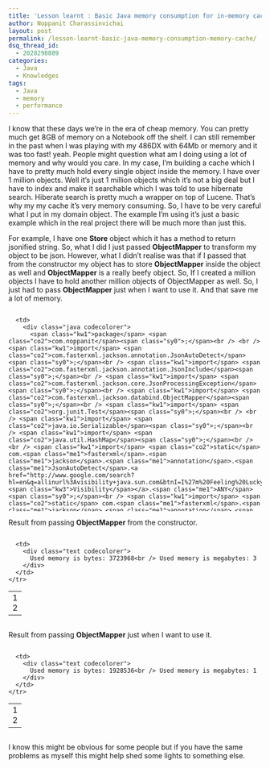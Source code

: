 ```yaml
---
title: 'Lesson learnt : Basic Java memory consumption for in-memory cache.'
author: Noppanit Charassinvichai
layout: post
permalink: /lesson-learnt-basic-java-memory-consumption-memory-cache/
dsq_thread_id:
  - 2028298889
categories:
  - Java
  - Knowledges
tags:
  - Java
  - memory
  - performance
---
```

I know that these days we&#8217;re in the era of cheap memory. You can pretty much get 8GB of memory on a Notebook off the shelf. I can still remember in the past when I was playing with my 486DX with 64Mb or memory and it was too fast! yeah. People might question what am I doing using a lot of memory and why would you care. In my case, I&#8217;m building a cache which I have to pretty much hold every single object inside the memory. I have over 1 million objects. Well it&#8217;s just 1 million objects which it&#8217;s not a big deal but I have to index and make it searchable which I was told to use hibernate search. Hiberate search is pretty much a wrapper on top of Lucene. That&#8217;s why my my cache it&#8217;s very memory consuming. So, I have to be very careful what I put in my domain object. The example I&#8217;m using it&#8217;s just a basic example which in the real project there will be much more than just this. 

For example, I have one **Store** object which it has a method to return jsonified string. So, what I did I just passed **ObjectMapper** to transform my object to be json. However, what I didn&#8217;t realise was that if I passed that from the constructor my object has to store **ObjectMapper** inside the object as well and **ObjectMapper** is a really beefy object. So, If I created a million objects I have to hold another million objects of ObjectMapper as well. So, I just had to pass **ObjectMapper** just when I want to use it. And that save me a lot of memory.

<div class="codecolorer-container java blackboard" style="overflow:auto;white-space:nowrap;width:100%;height:400px;">
  <table cellspacing="0" cellpadding="0">
    <tr>
      <td class="line-numbers">
        <div>
          1<br />2<br />3<br />4<br />5<br />6<br />7<br />8<br />9<br />10<br />11<br />12<br />13<br />14<br />15<br />16<br />17<br />18<br />19<br />20<br />21<br />22<br />23<br />24<br />25<br />26<br />27<br />28<br />29<br />30<br />31<br />32<br />33<br />34<br />35<br />36<br />37<br />38<br />39<br />40<br />41<br />42<br />43<br />44<br />45<br />46<br />47<br />48<br />49<br />50<br />51<br />52<br />53<br />54<br />55<br />56<br />57<br />58<br />59<br />60<br />61<br />62<br />63<br />64<br />65<br />66<br />67<br />68<br />69<br />70<br />71<br />72<br />73<br />74<br />75<br />76<br />77<br />78<br />79<br />80<br />81<br />82<br />83<br />84<br />85<br />86<br />87<br />88<br />89<br />90<br />91<br />92<br />93<br />94<br />95<br />96<br />97<br />98<br />99<br />100<br />101<br />102<br />
        </div>
      </td>
      
      <td>
        <div class="java codecolorer">
          <span class="kw1">package</span> <span class="co2">com.noppanit</span><span class="sy0">;</span><br /> <br /> <span class="kw1">import</span> <span class="co2">com.fasterxml.jackson.annotation.JsonAutoDetect</span><span class="sy0">;</span><br /> <span class="kw1">import</span> <span class="co2">com.fasterxml.jackson.annotation.JsonInclude</span><span class="sy0">;</span><br /> <span class="kw1">import</span> <span class="co2">com.fasterxml.jackson.core.JsonProcessingException</span><span class="sy0">;</span><br /> <span class="kw1">import</span> <span class="co2">com.fasterxml.jackson.databind.ObjectMapper</span><span class="sy0">;</span><br /> <span class="kw1">import</span> <span class="co2">org.junit.Test</span><span class="sy0">;</span><br /> <br /> <span class="kw1">import</span> <span class="co2">java.io.Serializable</span><span class="sy0">;</span><br /> <span class="kw1">import</span> <span class="co2">java.util.HashMap</span><span class="sy0">;</span><br /> <br /> <span class="kw1">import</span> <span class="co2">static</span> com.<span class="me1">fasterxml</span>.<span class="me1">jackson</span>.<span class="me1">annotation</span>.<span class="me1">JsonAutoDetect</span>.<a href="http://www.google.com/search?hl=en&q=allinurl%3Avisibility+java.sun.com&btnI=I%27m%20Feeling%20Lucky"><span class="kw3">Visibility</span></a>.<span class="me1">ANY</span><span class="sy0">;</span><br /> <span class="kw1">import</span> <span class="co2">static</span> com.<span class="me1">fasterxml</span>.<span class="me1">jackson</span>.<span class="me1">annotation</span>.<span class="me1">JsonAutoDetect</span>.<a href="http://www.google.com/search?hl=en&q=allinurl%3Avisibility+java.sun.com&btnI=I%27m%20Feeling%20Lucky"><span class="kw3">Visibility</span></a>.<span class="me1">NONE</span><span class="sy0">;</span><br /> <br /> <span class="kw1">public</span> <span class="kw1">class</span> TestMemoryConsumption <span class="br0">&#123;</span><br /> &nbsp; &nbsp; <span class="kw1">private</span> <span class="kw1">static</span> <span class="kw1">final</span> <span class="kw4">long</span> MEGABYTE <span class="sy0">=</span> 1024L <span class="sy0">*</span> 1024L<span class="sy0">;</span><br /> &nbsp; &nbsp; <span class="kw1">public</span> <span class="kw1">static</span> <span class="kw1">final</span> <span class="kw4">int</span> LOOP <span class="sy0">=</span> <span class="nu0">1000000</span><span class="sy0">;</span><br /> <br /> &nbsp; &nbsp; <span class="kw1">public</span> <span class="kw1">static</span> <span class="kw4">long</span> bytesToMegabytes<span class="br0">&#40;</span><span class="kw4">long</span> bytes<span class="br0">&#41;</span> <span class="br0">&#123;</span><br /> &nbsp; &nbsp; &nbsp; &nbsp; <span class="kw1">return</span> bytes <span class="sy0">/</span> MEGABYTE<span class="sy0">;</span><br /> &nbsp; &nbsp; <span class="br0">&#125;</span><br /> <br /> &nbsp; &nbsp; @Test<br /> &nbsp; &nbsp; <span class="kw1">public</span> <span class="kw4">void</span> testMemoryConsumption<span class="br0">&#40;</span><span class="br0">&#41;</span> <span class="kw1">throws</span> <a href="http://www.google.com/search?hl=en&q=allinurl%3Aexception+java.sun.com&btnI=I%27m%20Feeling%20Lucky"><span class="kw3">Exception</span></a> <span class="br0">&#123;</span><br /> &nbsp; &nbsp; &nbsp; &nbsp; ObjectMapper objectMapper <span class="sy0">=</span> <span class="kw1">new</span> ObjectMapper<span class="br0">&#40;</span><span class="br0">&#41;</span><span class="sy0">;</span><br /> &nbsp; &nbsp; &nbsp; &nbsp; HashMap<span class="sy0"><</span><a href="http://www.google.com/search?hl=en&q=allinurl%3Astring+java.sun.com&btnI=I%27m%20Feeling%20Lucky"><span class="kw3">String</span></a>, Object<span class="sy0">></span> map <span class="sy0">=</span> <span class="kw1">new</span> HashMap<span class="sy0"><</span><a href="http://www.google.com/search?hl=en&q=allinurl%3Astring+java.sun.com&btnI=I%27m%20Feeling%20Lucky"><span class="kw3">String</span></a>, Object<span class="sy0">></span><span class="br0">&#40;</span><span class="br0">&#41;</span><span class="sy0">;</span><br /> &nbsp; &nbsp; &nbsp; &nbsp; <span class="kw1">for</span> <span class="br0">&#40;</span><span class="kw4">int</span> i <span class="sy0">=</span> <span class="nu0"></span><span class="sy0">;</span> i <span class="sy0"><</span> LOOP<span class="sy0">;</span> i<span class="sy0">++</span><span class="br0">&#41;</span> <span class="br0">&#123;</span><br /> &nbsp; &nbsp; &nbsp; &nbsp; &nbsp; &nbsp; StoreWithToJson storeWithToJson <span class="sy0">=</span> <span class="kw1">new</span> StoreWithToJson<span class="br0">&#40;</span><span class="st0">"name"</span>, <span class="st0">"description"</span>, objectMapper<span class="br0">&#41;</span><span class="sy0">;</span><br /> &nbsp; &nbsp; &nbsp; &nbsp; &nbsp; &nbsp; map.<span class="me1">put</span><span class="br0">&#40;</span><a href="http://www.google.com/search?hl=en&q=allinurl%3Astring+java.sun.com&btnI=I%27m%20Feeling%20Lucky"><span class="kw3">String</span></a>.<span class="me1">valueOf</span><span class="br0">&#40;</span>i<span class="br0">&#41;</span>, storeWithToJson<span class="br0">&#41;</span><span class="sy0">;</span><br /> &nbsp; &nbsp; &nbsp; &nbsp; <span class="br0">&#125;</span><br /> <br /> &nbsp; &nbsp; &nbsp; &nbsp; printMemoryConsumption<span class="br0">&#40;</span><span class="br0">&#41;</span><span class="sy0">;</span><br /> <br /> &nbsp; &nbsp; <span class="br0">&#125;</span><br /> <br /> &nbsp; &nbsp; @Test<br /> &nbsp; &nbsp; <span class="kw1">public</span> <span class="kw4">void</span> testMemoryConsumptionWithoutObjectMapper<span class="br0">&#40;</span><span class="br0">&#41;</span> <span class="kw1">throws</span> <a href="http://www.google.com/search?hl=en&q=allinurl%3Aexception+java.sun.com&btnI=I%27m%20Feeling%20Lucky"><span class="kw3">Exception</span></a> <span class="br0">&#123;</span><br /> &nbsp; &nbsp; &nbsp; &nbsp; HashMap<span class="sy0"><</span><a href="http://www.google.com/search?hl=en&q=allinurl%3Astring+java.sun.com&btnI=I%27m%20Feeling%20Lucky"><span class="kw3">String</span></a>, Object<span class="sy0">></span> map <span class="sy0">=</span> <span class="kw1">new</span> HashMap<span class="sy0"><</span><a href="http://www.google.com/search?hl=en&q=allinurl%3Astring+java.sun.com&btnI=I%27m%20Feeling%20Lucky"><span class="kw3">String</span></a>, Object<span class="sy0">></span><span class="br0">&#40;</span><span class="br0">&#41;</span><span class="sy0">;</span><br /> &nbsp; &nbsp; &nbsp; &nbsp; <span class="kw1">for</span> <span class="br0">&#40;</span><span class="kw4">int</span> i <span class="sy0">=</span> <span class="nu0"></span><span class="sy0">;</span> i <span class="sy0"><</span> LOOP<span class="sy0">;</span> i<span class="sy0">++</span><span class="br0">&#41;</span> <span class="br0">&#123;</span><br /> &nbsp; &nbsp; &nbsp; &nbsp; &nbsp; &nbsp; Store store <span class="sy0">=</span> <span class="kw1">new</span> Store<span class="br0">&#40;</span><span class="st0">"name"</span>, <span class="st0">"description"</span><span class="br0">&#41;</span><span class="sy0">;</span><br /> &nbsp; &nbsp; &nbsp; &nbsp; &nbsp; &nbsp; map.<span class="me1">put</span><span class="br0">&#40;</span><a href="http://www.google.com/search?hl=en&q=allinurl%3Astring+java.sun.com&btnI=I%27m%20Feeling%20Lucky"><span class="kw3">String</span></a>.<span class="me1">valueOf</span><span class="br0">&#40;</span>i<span class="br0">&#41;</span>, store<span class="br0">&#41;</span><span class="sy0">;</span><br /> &nbsp; &nbsp; &nbsp; &nbsp; <span class="br0">&#125;</span><br /> <br /> &nbsp; &nbsp; &nbsp; &nbsp; printMemoryConsumption<span class="br0">&#40;</span><span class="br0">&#41;</span><span class="sy0">;</span><br /> <br /> &nbsp; &nbsp; <span class="br0">&#125;</span><br /> <br /> &nbsp; &nbsp; <span class="kw1">private</span> <span class="kw4">void</span> printMemoryConsumption<span class="br0">&#40;</span><span class="br0">&#41;</span> <span class="br0">&#123;</span><br /> &nbsp; &nbsp; &nbsp; &nbsp; <a href="http://www.google.com/search?hl=en&q=allinurl%3Aruntime+java.sun.com&btnI=I%27m%20Feeling%20Lucky"><span class="kw3">Runtime</span></a> runtime <span class="sy0">=</span> <a href="http://www.google.com/search?hl=en&q=allinurl%3Aruntime+java.sun.com&btnI=I%27m%20Feeling%20Lucky"><span class="kw3">Runtime</span></a>.<span class="me1">getRuntime</span><span class="br0">&#40;</span><span class="br0">&#41;</span><span class="sy0">;</span><br /> &nbsp; &nbsp; &nbsp; &nbsp; runtime.<span class="me1">gc</span><span class="br0">&#40;</span><span class="br0">&#41;</span><span class="sy0">;</span><br /> &nbsp; &nbsp; &nbsp; &nbsp; <a href="http://www.google.com/search?hl=en&q=allinurl%3Asystem+java.sun.com&btnI=I%27m%20Feeling%20Lucky"><span class="kw3">System</span></a>.<span class="me1">runFinalization</span><span class="br0">&#40;</span><span class="br0">&#41;</span><span class="sy0">;</span><br /> &nbsp; &nbsp; &nbsp; &nbsp; <span class="kw4">long</span> memory <span class="sy0">=</span> runtime.<span class="me1">totalMemory</span><span class="br0">&#40;</span><span class="br0">&#41;</span> <span class="sy0">-</span> runtime.<span class="me1">freeMemory</span><span class="br0">&#40;</span><span class="br0">&#41;</span><span class="sy0">;</span><br /> &nbsp; &nbsp; &nbsp; &nbsp; <a href="http://www.google.com/search?hl=en&q=allinurl%3Asystem+java.sun.com&btnI=I%27m%20Feeling%20Lucky"><span class="kw3">System</span></a>.<span class="me1">out</span>.<span class="me1">println</span><span class="br0">&#40;</span><span class="st0">"Used memory is bytes: "</span> <span class="sy0">+</span> memory<span class="br0">&#41;</span><span class="sy0">;</span><br /> &nbsp; &nbsp; &nbsp; &nbsp; <a href="http://www.google.com/search?hl=en&q=allinurl%3Asystem+java.sun.com&btnI=I%27m%20Feeling%20Lucky"><span class="kw3">System</span></a>.<span class="me1">out</span>.<span class="me1">println</span><span class="br0">&#40;</span><span class="st0">"Used memory is megabytes: "</span><br /> &nbsp; &nbsp; &nbsp; &nbsp; &nbsp; &nbsp; &nbsp; &nbsp; <span class="sy0">+</span> bytesToMegabytes<span class="br0">&#40;</span>memory<span class="br0">&#41;</span><span class="br0">&#41;</span><span class="sy0">;</span><br /> &nbsp; &nbsp; <span class="br0">&#125;</span><br /> <span class="br0">&#125;</span><br /> <br /> @JsonInclude<span class="br0">&#40;</span>JsonInclude.<span class="me1">Include</span>.<span class="me1">NON_NULL</span><span class="br0">&#41;</span><br /> @JsonAutoDetect<span class="br0">&#40;</span>fieldVisibility <span class="sy0">=</span> JsonAutoDetect.<a href="http://www.google.com/search?hl=en&q=allinurl%3Avisibility+java.sun.com&btnI=I%27m%20Feeling%20Lucky"><span class="kw3">Visibility</span></a>.<span class="me1">NONE</span>, getterVisibility <span class="sy0">=</span> ANY, setterVisibility <span class="sy0">=</span> NONE<span class="br0">&#41;</span><br /> <span class="kw1">class</span> StoreWithToJson <span class="kw1">implements</span> <a href="http://www.google.com/search?hl=en&q=allinurl%3Aserializable+java.sun.com&btnI=I%27m%20Feeling%20Lucky"><span class="kw3">Serializable</span></a> <span class="br0">&#123;</span><br /> &nbsp; &nbsp; <span class="kw1">private</span> <a href="http://www.google.com/search?hl=en&q=allinurl%3Astring+java.sun.com&btnI=I%27m%20Feeling%20Lucky"><span class="kw3">String</span></a> name<span class="sy0">;</span><br /> &nbsp; &nbsp; <span class="kw1">private</span> <a href="http://www.google.com/search?hl=en&q=allinurl%3Astring+java.sun.com&btnI=I%27m%20Feeling%20Lucky"><span class="kw3">String</span></a> description<span class="sy0">;</span><br /> &nbsp; &nbsp; <span class="kw1">private</span> ObjectMapper mapper<span class="sy0">;</span><br /> <br /> &nbsp; &nbsp; <span class="kw1">public</span> StoreWithToJson<span class="br0">&#40;</span><a href="http://www.google.com/search?hl=en&q=allinurl%3Astring+java.sun.com&btnI=I%27m%20Feeling%20Lucky"><span class="kw3">String</span></a> name, <a href="http://www.google.com/search?hl=en&q=allinurl%3Astring+java.sun.com&btnI=I%27m%20Feeling%20Lucky"><span class="kw3">String</span></a> description, ObjectMapper mapper<span class="br0">&#41;</span> <span class="br0">&#123;</span><br /> &nbsp; &nbsp; &nbsp; &nbsp; <span class="kw1">this</span>.<span class="me1">name</span> <span class="sy0">=</span> name<span class="sy0">;</span><br /> &nbsp; &nbsp; &nbsp; &nbsp; <span class="kw1">this</span>.<span class="me1">description</span> <span class="sy0">=</span> description<span class="sy0">;</span><br /> &nbsp; &nbsp; &nbsp; &nbsp; <span class="kw1">this</span>.<span class="me1">mapper</span> <span class="sy0">=</span> mapper<span class="sy0">;</span><br /> &nbsp; &nbsp; <span class="br0">&#125;</span><br /> <br /> &nbsp; &nbsp; <span class="kw1">public</span> <a href="http://www.google.com/search?hl=en&q=allinurl%3Astring+java.sun.com&btnI=I%27m%20Feeling%20Lucky"><span class="kw3">String</span></a> toJson<span class="br0">&#40;</span><span class="br0">&#41;</span> <span class="kw1">throws</span> JsonProcessingException <span class="br0">&#123;</span><br /> &nbsp; &nbsp; &nbsp; &nbsp; <span class="kw1">return</span> mapper.<span class="me1">writeValueAsString</span><span class="br0">&#40;</span><span class="kw1">this</span><span class="br0">&#41;</span><span class="sy0">;</span><br /> &nbsp; &nbsp; <span class="br0">&#125;</span><br /> <br /> &nbsp; &nbsp; <span class="kw1">public</span> <a href="http://www.google.com/search?hl=en&q=allinurl%3Astring+java.sun.com&btnI=I%27m%20Feeling%20Lucky"><span class="kw3">String</span></a> getName<span class="br0">&#40;</span><span class="br0">&#41;</span> <span class="br0">&#123;</span><br /> &nbsp; &nbsp; &nbsp; &nbsp; <span class="kw1">return</span> name<span class="sy0">;</span><br /> &nbsp; &nbsp; <span class="br0">&#125;</span><br /> <br /> &nbsp; &nbsp; <span class="kw1">public</span> <a href="http://www.google.com/search?hl=en&q=allinurl%3Astring+java.sun.com&btnI=I%27m%20Feeling%20Lucky"><span class="kw3">String</span></a> getDescription<span class="br0">&#40;</span><span class="br0">&#41;</span> <span class="br0">&#123;</span><br /> &nbsp; &nbsp; &nbsp; &nbsp; <span class="kw1">return</span> description<span class="sy0">;</span><br /> &nbsp; &nbsp; <span class="br0">&#125;</span><br /> <span class="br0">&#125;</span><br /> <br /> <br /> <span class="kw1">class</span> Store <span class="kw1">implements</span> <a href="http://www.google.com/search?hl=en&q=allinurl%3Aserializable+java.sun.com&btnI=I%27m%20Feeling%20Lucky"><span class="kw3">Serializable</span></a> <span class="br0">&#123;</span><br /> &nbsp; &nbsp; <span class="kw1">private</span> <a href="http://www.google.com/search?hl=en&q=allinurl%3Astring+java.sun.com&btnI=I%27m%20Feeling%20Lucky"><span class="kw3">String</span></a> name<span class="sy0">;</span><br /> &nbsp; &nbsp; <span class="kw1">private</span> <a href="http://www.google.com/search?hl=en&q=allinurl%3Astring+java.sun.com&btnI=I%27m%20Feeling%20Lucky"><span class="kw3">String</span></a> description<span class="sy0">;</span><br /> <br /> &nbsp; &nbsp; <span class="kw1">public</span> Store<span class="br0">&#40;</span><a href="http://www.google.com/search?hl=en&q=allinurl%3Astring+java.sun.com&btnI=I%27m%20Feeling%20Lucky"><span class="kw3">String</span></a> name, <a href="http://www.google.com/search?hl=en&q=allinurl%3Astring+java.sun.com&btnI=I%27m%20Feeling%20Lucky"><span class="kw3">String</span></a> description<span class="br0">&#41;</span> <span class="br0">&#123;</span><br /> &nbsp; &nbsp; &nbsp; &nbsp; <span class="kw1">this</span>.<span class="me1">name</span> <span class="sy0">=</span> name<span class="sy0">;</span><br /> &nbsp; &nbsp; &nbsp; &nbsp; <span class="kw1">this</span>.<span class="me1">description</span> <span class="sy0">=</span> description<span class="sy0">;</span><br /> &nbsp; &nbsp; <span class="br0">&#125;</span><br /> <br /> &nbsp; &nbsp; <span class="kw1">public</span> <a href="http://www.google.com/search?hl=en&q=allinurl%3Astring+java.sun.com&btnI=I%27m%20Feeling%20Lucky"><span class="kw3">String</span></a> getName<span class="br0">&#40;</span><span class="br0">&#41;</span> <span class="br0">&#123;</span><br /> &nbsp; &nbsp; &nbsp; &nbsp; <span class="kw1">return</span> name<span class="sy0">;</span><br /> &nbsp; &nbsp; <span class="br0">&#125;</span><br /> <br /> &nbsp; &nbsp; <span class="kw1">public</span> <a href="http://www.google.com/search?hl=en&q=allinurl%3Astring+java.sun.com&btnI=I%27m%20Feeling%20Lucky"><span class="kw3">String</span></a> getDescription<span class="br0">&#40;</span><span class="br0">&#41;</span> <span class="br0">&#123;</span><br /> &nbsp; &nbsp; &nbsp; &nbsp; <span class="kw1">return</span> description<span class="sy0">;</span><br /> &nbsp; &nbsp; <span class="br0">&#125;</span><br /> <span class="br0">&#125;</span>
        </div>
      </td>
    </tr>
  </table>
</div>

Result from passing **ObjectMapper** from the constructor.

<div class="codecolorer-container text blackboard" style="overflow:auto;white-space:nowrap;width:100%;">
  <table cellspacing="0" cellpadding="0">
    <tr>
      <td class="line-numbers">
        <div>
          1<br />2<br />
        </div>
      </td>
      
      <td>
        <div class="text codecolorer">
          Used memory is bytes: 3723968<br /> Used memory is megabytes: 3
        </div>
      </td>
    </tr>
  </table>
</div>

Result from passing **ObjectMapper** just when I want to use it.

<div class="codecolorer-container text blackboard" style="overflow:auto;white-space:nowrap;width:100%;">
  <table cellspacing="0" cellpadding="0">
    <tr>
      <td class="line-numbers">
        <div>
          1<br />2<br />
        </div>
      </td>
      
      <td>
        <div class="text codecolorer">
          Used memory is bytes: 1928536<br /> Used memory is megabytes: 1
        </div>
      </td>
    </tr>
  </table>
</div>

I know this might be obvious for some people but if you have the same problems as myself this might help shed some lights to something else.